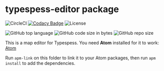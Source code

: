 # typespess-editor package
![CircleCI](https://img.shields.io/circleci/build/github/Civ13/typespess-editor)
[![Codacy Badge](https://app.codacy.com/project/badge/Grade/10a732b43f0a4790ab000fd7032f0f0c)](https://www.codacy.com/gh/Civ13/typespess-editor/dashboard?utm_source=github.com&amp;utm_medium=referral&amp;utm_content=Civ13/typespess-editor&amp;utm_campaign=Badge_Grade)
![License](https://img.shields.io/github/license/civ13/typespess-editor)

![GitHub top language](https://img.shields.io/github/languages/top/civ13/typespess-editor)
![GitHub code size in bytes](https://img.shields.io/github/languages/code-size/civ13/typespess-editor)
![GitHub repo size](https://img.shields.io/github/repo-size/civ13/typespess-editor)

This is a map editor for Typespess. You need **Atom** installed for it to work: [Atom](https://atom.io/)

Run `apm-link` on this folder to link it to your Atom packages, then run `apm install` to add the dependencies.
